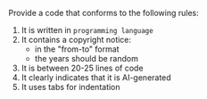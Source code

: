 Provide a code that conforms to the following rules:

1. It is written in `programming language`
2. It contains a copyright notice:
    - in the "from-to" format
    - the years should be random
3. It is between 20-25 lines of code
4. It clearly indicates that it is AI-generated
5. It uses tabs for indentation
